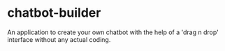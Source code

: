 # chatbot-builder
An application to create your own chatbot with the help of a 'drag n drop' interface without any actual coding.
